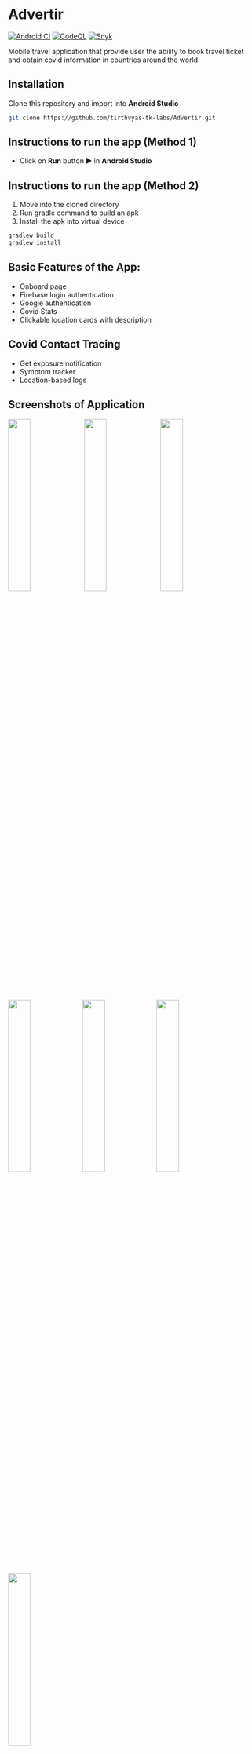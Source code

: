 # Advertir

[![Android CI](https://github.com/tirthvyas-tk-labs/Advertir/actions/workflows/main.yml/badge.svg?branch=main)](https://github.com/tirthvyas-tk-labs/Advertir/actions/workflows/main.yml) [![CodeQL](https://github.com/tirthvyas-tk-labs/Advertir/actions/workflows/codeql.yml/badge.svg?branch=main)](https://github.com/tirthvyas-tk-labs/Advertir/actions/workflows/codeql.yml) [![Snyk](https://github.com/tirthvyas-tk-labs/Advertir/actions/workflows/snyk.yml/badge.svg?branch=main)](https://github.com/tirthvyas-tk-labs/Advertir/actions/workflows/snyk.yml)

Mobile travel application that provide user the ability to book travel ticket and obtain covid information in countries around the world.

## Installation
Clone this repository and import into **Android Studio**
```bash
git clone https://github.com/tirthvyas-tk-labs/Advertir.git
```

## Instructions to run the app (Method 1)
- Click on **Run** button ▶ in **Android Studio**

## Instructions to run the app (Method 2)
1. Move into the cloned directory
2. Run gradle command to build an apk
3. Install the apk into virtual device
```bash
gradlew build
gradlew install
```

## Basic Features of the App:
- Onboard page
- Firebase login authentication
- Google authentication 
- Covid Stats 
- Clickable location cards with description

## Covid Contact Tracing
- Get exposure notification
- Symptom tracker
- Location-based logs


## Screenshots of Application
<img src="https://github.com/MwangiR/advertir-login/blob/master/readme_images/Screenshot_1636114577.png" width="30%" height="30%"/> <img src="https://github.com/MwangiR/advertir-login/blob/master/readme_images/Screenshot_1636114686.png" width="30%" height="30%"/> <img src="https://github.com/MwangiR/advertir-login/blob/master/readme_images/Screenshot_1636114702.png" width="30%" height="30%"/> 

<img src="https://github.com/tirthvyas-tk-labs/Advertir/blob/main/phoness1.PNG" width="30%" height="30%"/><img src="https://github.com/tirthvyas-tk-labs/Advertir/blob/main/phoness2.PNG" width="30%" height="30%"/><img src="https://github.com/tirthvyas-tk-labs/Advertir/blob/main/phoness3.PNG" width="30%" height="30%"/><img src="https://github.com/tirthvyas-tk-labs/Advertir/blob/main/phoness4.PNG" width="30%" height="30%"/> 

## Contributing

1. Fork it
2. Create your feature branch (git checkout -b my-new-feature)
3. Commit your changes (git commit -m 'Add some feature')
4. Push your branch (git push origin my-new-feature)
5. Create a new Pull Request

